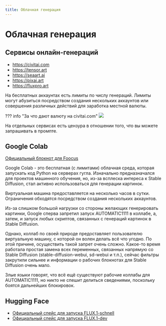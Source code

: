 ```yaml
---
title: Облачная генерация
---
```


# Облачная генерация

## Сервисы онлайн-генераций
* <https://civitai.com>
* <https://tensor.art>
* <https://seaart.ai>
* <https://pixai.art>
* <https://fluxpro.art>

На бесплатных аккаунтах есть лимиты по числу генераций. Лимиты могут абузиться посредством создания нескольких аккаунтов или совершения различных действий для заработка местной валюты.

??? info "За что дают валюту на civitai.com"
    ![](https://files.catbox.moe/1y45t0.png)

На отдельных сервисах есть цензура в отношении того, что вы можете запрашивать в промпте.

## Google Colab
[Официальный блокнот для Foocus](https://colab.research.google.com/github/lllyasviel/Fooocus/blob/main/fooocus_colab.ipynb)

Google Colab - это бесплатная (с лимитами) облачная среда, которая запускать код Python на серверах гугла. Изначально предназначался для проектов машинного обучения, но, из-за всплеска интереса к Stable Diffusion, стал активно использоваться для генерации картинок.

Виртуальная машина предоставляется на несколько часов в сутки. Ограничения обходятся посредством создания нескольких аккаунтов.

Из-за слишком большой нагрузки со стороны желающих генерировать картинки, Google сперва запретил запуск AUTOMATIC1111 в коллабе, а, затем, и запуск любых скриптов, связанных с генераций картинок в Stable Diffusion.

Однако, коллаб по своей природе предоставляет пользователю виртуальную машину, с которой он волен делать всё что угодно. По этой причине, осуществить такой запрет очень сложно. Какое-то время работала простая замена всех переменных, связанных напрямую со Stable Diffusion (stable-diffusion-webui, sd-webui и т.п.), сейчас фильтры закрутили сильнее и информации о рабочих блокнотах для Stable Diffusion очень мало.

Злые языки говорят, что всё ещё существуют рабочие коллабы для AUTOMATIC1111, но никто не спешит делиться сведениями, поскольку боятся дальнейших блокировок.

## Hugging Face
* [Официальный спейс для запуска FLUX.1-schnell](https://huggingface.co/spaces/black-forest-labs/FLUX.1-schnell)
* [Официальный спейс для запуска FLUX.1-dev](https://huggingface.co/spaces/black-forest-labs/FLUX.1-dev)
